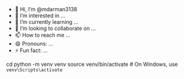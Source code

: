 - 👋 Hi, I’m @mdarman3138
- 👀 I’m interested in ...
- 🌱 I’m currently learning ...
- 💞️ I’m looking to collaborate on ...
- 📫 How to reach me ...
- 😄 Pronouns: ...
- ⚡ Fun fact: ...

<!---
mdarman3138/mdarman3138 is a ✨ special ✨ repository because its `README.md` (this file) appears on your GitHub profile.
You can click the Preview link to take a look at your changes.
--->
cd <your-repo-folder>
python -m venv venv
source venv/bin/activate  # On Windows, use `venv\Scripts\activate`
